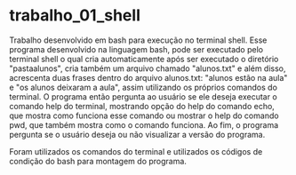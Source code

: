 # trabalho_01_shell
Trabalho desenvolvido em bash para execução no terminal shell.
Esse programa desenvolvido na linguagem bash, pode ser executado pelo terminal shell o qual cria automaticamente após ser executado o diretório "pastaalunos", cria também um arquivo chamado "alunos.txt" e além disso, acrescenta duas frases dentro do arquivo alunos.txt: "alunos estão na aula" e "os alunos deixaram a aula", assim utilizando os próprios comandos do terminal.
O programa então pergunta ao usuário se ele deseja executar o comando help do terminal, mostrando opção do help do comando echo, que mostra como funciona esse comando ou mostrar o help do comando pwd, que também mostra como o comando funciona.
Ao fim, o programa pergunta se o usuário deseja ou não visualizar a versão do programa.

Foram utilizados os comandos do terminal e utilizados os códigos de condição do bash para montagem do programa.
